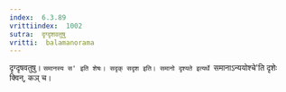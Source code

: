 ```yaml
---
index:  6.3.89
vrittiindex:  1002
sutra:  दृग्दृशवतुषु
vritti:  balamanorama 
---
```


दृग्दृषवतुषु। `समानस्य स' इति शेषः। सदृक् सदृश इति। समानो दृश्यते इत्यर्थे `समानाऽन्ययोश्चे'ति दृशेः क्विन्, कञ् च।

